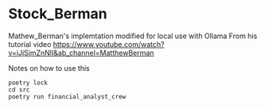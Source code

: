 # Stock_Berman
Mathew_Berman's implemtation modified for local use with Ollama
From his tutorial video https://www.youtube.com/watch?v=iJjSjmZnNlI&ab_channel=MatthewBerman 

Notes on how to use this
```
poetry lock
cd src
poetry run financial_analyst_crew
```
